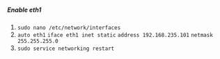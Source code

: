 ##### Enable eth1
1. `sudo nano /etc/network/interfaces`
2. `auto eth1`
`iface eth1 inet static`
`address 192.168.235.101`
`netmask 255.255.255.0`
3. `sudo service networking restart`
